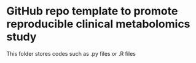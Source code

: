 # GitHub repo template to promote reproducible clinical metabolomics study

This folder stores codes such as .py files or .R files
